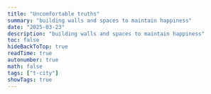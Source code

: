 ```yaml
---
title: "Uncomfortable truths"
summary: "building walls and spaces to maintain happiness"
date: "2025-03-23"
description: "building walls and spaces to maintain happiness"
toc: false
hideBackToTop: true
readTime: true
autonumber: true
math: false
tags: ["t-city"]
showTags: true
---
```


